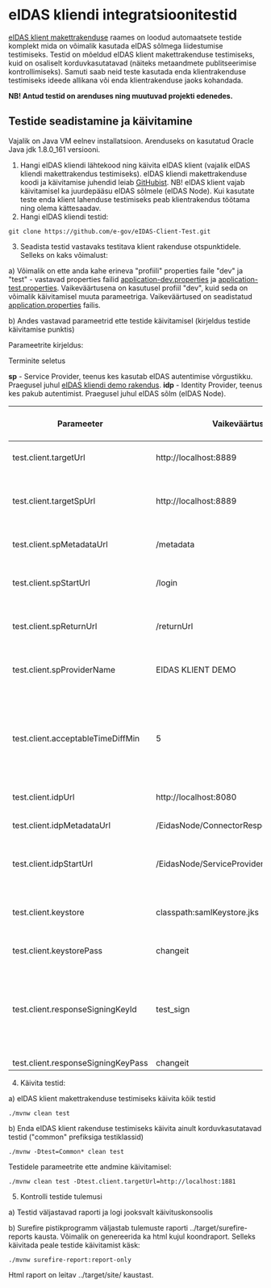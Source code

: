 # eIDAS kliendi integratsioonitestid

[eIDAS klient makettrakenduse](https://github.com/e-gov/eIDAS-Client) raames on loodud automaatsete testide komplekt mida on võimalik kasutada eIDAS sõlmega liidestumise testimiseks. Testid on mõeldud eIDAS klient makettrakenduse testimiseks, kuid on osaliselt korduvkasutatavad (näiteks metaandmete publitseerimise kontrollimiseks). Samuti saab neid teste kasutada enda klientrakenduse testimiseks ideede allikana või enda klientrakenduse jaoks kohandada. 

**NB! Antud testid on arenduses ning  muutuvad projekti edenedes.**

## Testide seadistamine ja käivitamine

Vajalik on Java VM eelnev installatsioon. Arenduseks on kasutatud Oracle Java jdk 1.8.0_161 versiooni.

1. Hangi eIDAS kliendi lähtekood ning käivita eIDAS klient (vajalik eIDAS kliendi makettrakendus testimiseks). eIDAS kliendi makettrakenduse koodi ja käivitamise juhendid leiab [GitHubist](https://github.com/e-gov/eIDAS-Client). NB! eIDAS klient vajab käivitamisel ka juurdepääsu eIDAS sõlmele (eIDAS Node). Kui kasutate teste enda klient lahenduse testimiseks peab klientrakendus töötama ning olema kättesaadav.
2. Hangi eIDAS kliendi testid:

 `git clone https://github.com/e-gov/eIDAS-Client-Test.git`

3. Seadista testid vastavaks testitava klient rakenduse otspunktidele. Selleks on kaks võimalust:

a) Võimalik on ette anda kahe erineva "profiili" properties faile "dev" ja "test" - vastavad properties failid [application-dev.properties](https://github.com/e-gov/eIDAS-Client-Test/blob/master/src/test/resources/application-dev.properties) ja [application-test.properties](https://github.com/e-gov/eIDAS-Client-Test/blob/master/src/test/resources/application-test.properties). Vaikeväärtusena on kasutusel profiil "dev", kuid seda on võimalik käivitamisel muuta parameetriga. Vaikeväärtused on seadistatud [application.properties](https://github.com/e-gov/eIDAS-Client-Test/blob/master/src/test/resources/application.properties) failis.

b) Andes vastavad parameetrid ette testide käivitamisel (kirjeldus testide käivitamise punktis)

Parameetrite kirjeldus:

Terminite seletus

**sp** - Service Provider, teenus kes kasutab eIDAS autentimise võrgustikku. Praegusel juhul [eIDAS kliendi demo rakendus](https://github.com/e-gov/eIDAS-Client-demo).
**idp** - Identity Provider, teenus kes pakub autentimist. Praegusel juhul eIDAS sõlm (eIDAS Node).

| Parameeter | Vaikeväärtus | Vajalik korduvkasutatavatele testidele | Kirjeldus |
|------------|--------------|----------------------------------------|-----------|
| test.client.targetUrl | http://localhost:8889 | Jah | Testitava klientrakenduse Url ja port. |
| test.client.targetSpUrl | http://localhost:8889 | Ei | Teenuse Url ja port. Sama url mis kajastub metateabe otspunktis. |
| test.client.spMetadataUrl | /metadata | Jah | Teenuse metaandmete otspunkt. |
| test.client.spStartUrl | /login | Ei | Teenuse autentimise alustamise otspunkt. |
| test.client.spReturnUrl | /returnUrl | Ei | Teenuse autentimise vastuse otspunkt. |
| test.client.spProviderName | EIDAS KLIENT DEMO | Jah | Teenuse nimi mida reklaamitakse metaandmetes. |
| test.client.acceptableTimeDiffMin | 5 | Ei | Vastuses tagastatava kehtivuse ajaperioodi pikkus. Peab olema sünkroonis kliendi seadistustega. |
| test.client.idpUrl | http://localhost:8080 |  Ei | eIDAS sõlme url ja port. |
| test.client.idpMetadataUrl | /EidasNode/ConnectorResponderMetadata |  Ei |eIDAS sõlme metateabe otspunkt. |
| test.client.idpStartUrl  | /EidasNode/ServiceProvider |  Ei | eIDAS sõlme autentimise alustamise otspunkt. |
| test.client.keystore | classpath:samlKeystore.jks | Ei | Võtmehoidla asukoht testides kasutatavate võtmete hoidmiseks. |
| test.client.keystorePass | changeit | Ei | Võtmehoidla parool. |
| test.client.responseSigningKeyId | test_sign | Ei | Võtmehoidlas oleva võtme alias mida kasutatakse SAML vastuse allkirjastamiseks. eIDAS sõlme vastuse simuleerimiseks. |
| test.client.responseSigningKeyPass | changeit | Ei | Võtme parool. |

4. Käivita testid:

a) eIDAS klient makettrakenduse testimiseks käivita kõik testid

`./mvnw clean test`

b) Enda eIDAS klient rakenduse testimiseks käivita ainult korduvkasutatavad testid ("common" prefiksiga testiklassid)

`./mvnw -Dtest=Common* clean test`

Testidele parameetrite ette andmine käivitamisel:

`./mvnw clean test -Dtest.client.targetUrl=http://localhost:1881`

5. Kontrolli testide tulemusi

a) Testid väljastavad raporti ja logi jooksvalt käivituskonsoolis

b) Surefire pistikprogramm väljastab tulemuste raporti ../target/surefire-reports kausta. Võimalik on genereerida ka html kujul koondraport. Selleks käivitada peale testide käivitamist käsk:

`./mvnw surefire-report:report-only`

Html raport on leitav ../target/site/ kaustast.
